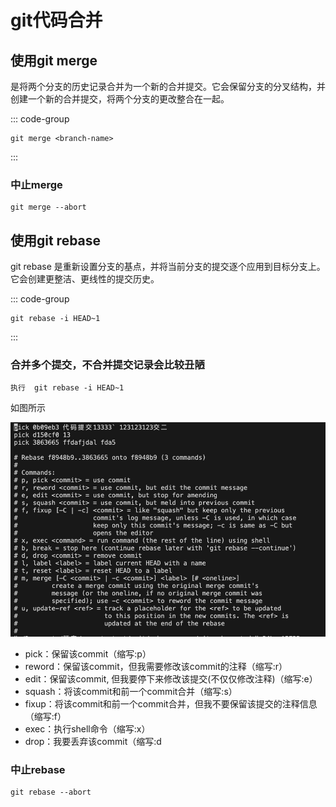# git代码合并

## 使用git merge

是将两个分支的历史记录合并为一个新的合并提交。它会保留分支的分叉结构，并创建一个新的合并提交，将两个分支的更改整合在一起。

::: code-group

```合并代码
git merge <branch-name>
```

:::

### 中止merge

```
git merge --abort
```

## 使用git rebase

git rebase 是重新设置分支的基点，并将当前分支的提交逐个应用到目标分支上。它会创建更整洁、更线性的提交历史。

::: code-group

```合并多个提交
git rebase -i HEAD~1
```

:::

### 合并多个提交，不合并提交记录会比较丑陋

```
执行  git rebase -i HEAD~1
```

如图所示

![alt text](image.png)

- pick：保留该commit（缩写:p）
- reword：保留该commit，但我需要修改该commit的注释（缩写:r）
- edit：保留该commit, 但我要停下来修改该提交(不仅仅修改注释)（缩写:e）
- squash：将该commit和前一个commit合并（缩写:s）
- fixup：将该commit和前一个commit合并，但我不要保留该提交的注释信息（缩写:f）
- exec：执行shell命令（缩写:x）
- drop：我要丢弃该commit（缩写:d

### 中止rebase

```
git rebase --abort
```
